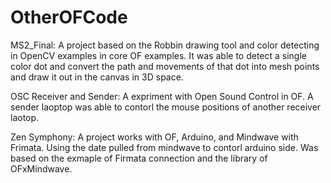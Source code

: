 # OtherOFCode
MS2_Final:
A project based on the Robbin drawing tool and color detecting in OpenCV examples in core OF examples. It was able to detect a single color dot and convert the path and movements of that dot into mesh points and draw it out in the canvas in 3D space.

OSC Receiver and Sender:
A expriment with Open Sound Control in OF. A sender laoptop was able to contorl the mouse positions of another receiver laotop.


Zen Symphony:
A project works with OF, Arduino, and Mindwave with Frimata. Using the date pulled from mindwave to contorl arduino side. Was based on the exmaple of Firmata connection and the library of OFxMindwave. 